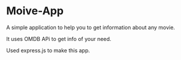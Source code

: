 # Moive-App

A simple application to help you to get information about any movie.

It uses OMDB APi to get info of your need.

Used express.js to make this app.
